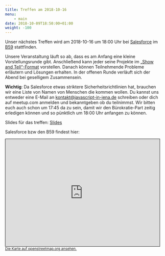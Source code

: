 ```yaml
---
title: Treffen am 2018-10-16
menu:
    - main
date: 2018-10-09T18:50:00+01:00
weight: -100
---
```


Unser nächstes Treffen wird am 2018-10-16 um 18:00 Uhr bei [Salesforce](https://www.salesforce.com/) im [B59](https://de.wikipedia.org/wiki/Bau_59) stattfinden.

Unsere Veranstaltung läuft so ab, dass es am Anfang eine kleine Vorstellungsrunde gibt. Anschließend kann jeder seine Projekte im [„Show and Tell“-Format](https://en.wikipedia.org/wiki/Show_and_tell_(education)) vorstellen. Danach können Teilnehmende Probleme erläutern und Lösungen erhalten. In der offenen Runde verläuft sich der Abend bei geselligem Zusammensein.

**Wichtig**: Da Salesforce etwas striktere Sicherheitsrichtlinien hat, brauchen wir eine Liste von Namen von Menschen die kommen wollen. Du kannst uns entweder eine  E-Mail an kontakt@javascript-in-jena.de schreiben oder dich auf meetup.com anmelden und bekanntgeben ob du teilnimmst. Wir bitten euch auch schon um 17:45 da zu sein, damit wir den Bürokratie-Part zeitig erledigen können und so pünktlich um 18:00 Uhr anfangen zu können.

Slides für das treffen: [Slides](/treffen/2018-10-16/slides.html)

Salesforce bzw den B59 findest hier:

<iframe width="100%" height="350" frameborder="0" scrolling="no" marginheight="0" marginwidth="0" src="https://www.openstreetmap.org/export/embed.html?bbox=11.582601964473726%2C50.92835606598201%2C11.584154963493349%2C50.92954283377053&amp;layer=mapnik&amp;marker=50.92894945366112%2C11.583378463983536" style="border: 1px solid black"></iframe><br/><small><a href="https://www.openstreetmap.org/?mlat=50.92893&amp;mlon=11.58338#map=19/50.92893/11.58338">Die Karte auf openstreetmap.org ansehen.</a></small>

